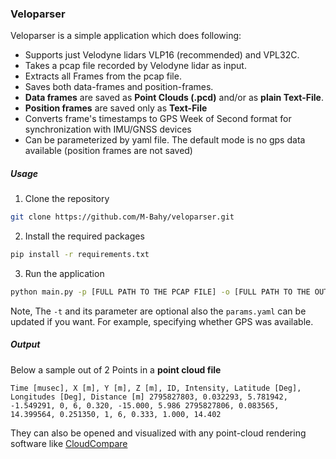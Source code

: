 ### Veloparser

Veloparser is a simple application which does following:

- Supports just Velodyne lidars VLP16 (recommended) and VPL32C.
- Takes a pcap file recorded by Velodyne lidar as input.
- Extracts all Frames from the pcap file.
- Saves both data-frames and position-frames.
- **Data frames** are saved as **Point Clouds (.pcd)** and/or as **plain Text-File**.
- **Position frames** are saved only as **Text-File**
- Converts frame's timestamps to GPS Week of Second format for synchronization with IMU/GNSS devices
- Can be parameterized by yaml file. The default mode is no gps data available (position frames are not saved)

##### Usage

1. Clone the repository

```bash
git clone https://github.com/M-Bahy/veloparser.git
```

2. Install the required packages

```bash
pip install -r requirements.txt
```

3. Run the application

```bash
python main.py -p [FULL PATH TO THE PCAP FILE] -o [FULL PATH TO THE OUTPUT FOLDER] -c params.yaml -t [VLP16 or VLP32C]
```

Note, The `-t` and its parameter are optional also the `params.yaml` can be updated if you want. For example, specifying whether GPS was available.

##### Output

Below a sample out of 2 Points in a **point cloud file**

`Time [musec], X [m], Y [m], Z [m], ID, Intensity, Latitude [Deg], Longitudes [Deg], Distance [m]
2795827803, 0.032293, 5.781942, -1.549291, 0, 6, 0.320, -15.000, 5.986
2795827806, 0.083565, 14.399564, 0.251350, 1, 6, 0.333, 1.000, 14.402`

They can also be opened and visualized with any point-cloud rendering software like [CloudCompare](https://www.danielgm.net/cc/)
